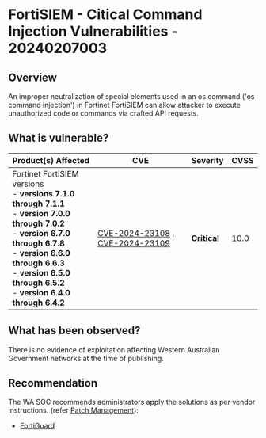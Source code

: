 # FortiSIEM - Citical Command Injection Vulnerabilities - 20240207003

## Overview

An improper neutralization of special elements used in an os command ('os command injection') in Fortinet FortiSIEM can allow attacker to execute unauthorized code or commands via crafted API requests.

## What is vulnerable?

   

| Product(s) Affected                                                                                                                                                                                                                                                                         | CVE | Severity     | CVSS |
| --------------------------------------------------------------------------------------------------|------------------------------------------------------------------------------------------------------------------------------------------------------------------------------------------ | ------------ | ---- |
| Fortinet FortiSIEM versions <br />-  **versions 7.1.0 through 7.1.1**  <br />-  **version 7.0.0 through 7.0.2**  <br />- **version 6.7.0 through 6.7.8** <br />- **version 6.6.0 through 6.6.3** <br />- **version 6.5.0 through 6.5.2** <br />- **version 6.4.0 through 6.4.2**  | [CVE-2024-23108](https://nvd.nist.gov/vuln/detail/CVE-2024-23108) ,  [CVE-2024-23109](https://nvd.nist.gov/vuln/detail/CVE-2024-23109) | **Critical** | 10.0  |



## What has been observed?

There is no evidence of exploitation affecting Western Australian Government networks at the time of publishing.

## Recommendation

The WA SOC recommends administrators apply the solutions as per vendor instructions. (refer [Patch Management](../guidelines/patch-management.md)):

- [FortiGuard](https://www.fortiguard.com/psirt/FG-IR-23-130)